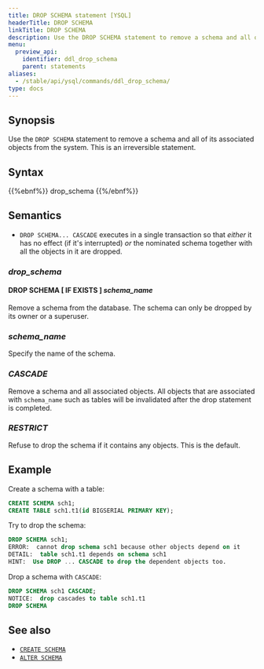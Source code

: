 ```yaml
---
title: DROP SCHEMA statement [YSQL]
headerTitle: DROP SCHEMA
linkTitle: DROP SCHEMA
description: Use the DROP SCHEMA statement to remove a schema and all of its associated objects from the system.
menu:
  preview_api:
    identifier: ddl_drop_schema
    parent: statements
aliases:
  - /stable/api/ysql/commands/ddl_drop_schema/
type: docs
---
```


## Synopsis

Use the `DROP SCHEMA` statement to remove a schema and all of its associated objects from the system. This is an irreversible statement. 

## Syntax

{{%ebnf%}}
  drop_schema
{{%/ebnf%}}

## Semantics

- `DROP SCHEMA... CASCADE` executes in a single transaction so that _either_ it has no effect (if it's interrupted) _or_ the nominated schema together with all the objects in it are dropped.

### *drop_schema*

#### DROP SCHEMA [ IF EXISTS ] *schema_name*

Remove a schema from the database. The schema can only be dropped by its owner or a superuser.

### *schema_name*

Specify the name of the schema.

### *CASCADE*

Remove a schema and all associated objects.  All objects that are associated with `schema_name` such as tables will be invalidated after the drop statement is completed.

### *RESTRICT*

Refuse to drop the schema if it contains any objects. This is the default.

## Example

Create a schema with a table:

```sql
CREATE SCHEMA sch1;
CREATE TABLE sch1.t1(id BIGSERIAL PRIMARY KEY);
```

Try to drop the schema:

```sql
DROP SCHEMA sch1;
ERROR:  cannot drop schema sch1 because other objects depend on it
DETAIL:  table sch1.t1 depends on schema sch1
HINT:  Use DROP ... CASCADE to drop the dependent objects too.
```

Drop a schema with `CASCADE`:

```sql
DROP SCHEMA sch1 CASCADE;
NOTICE:  drop cascades to table sch1.t1
DROP SCHEMA
```

## See also

- [`CREATE SCHEMA`](../ddl_create_schema)
- [`ALTER SCHEMA`](../ddl_alter_schema)

